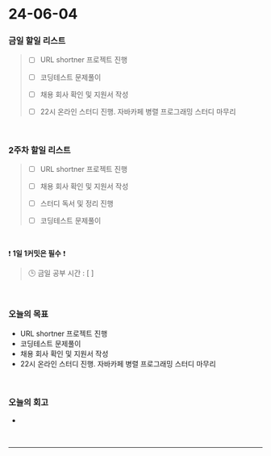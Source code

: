 # 24-06-04
### 금일 할일 리스트
> - [ ]  URL shortner 프로젝트 진행
>
> - [ ]  코딩테스트 문제풀이
>
> - [ ]  채용 회사 확인 및 지원서 작성
>
> - [ ]  22시 온라인 스터디 진행. 자바카페 병렬 프로그래밍 스터디 마무리

<br/>

### 2주차 할일 리스트  
> - [ ]  URL shortner 프로젝트 진행
>
> - [ ]  채용 회사 확인 및 지원서 작성
>
> - [ ]  스터디 독서 및 정리 진행
>
> - [ ]  코딩테스트 문제풀이

<br/>

❗ **1일 1커밋은 필수** ❗
> 🕒 금일 공부 시간 : [  ]

<br/>

### 오늘의 목표
- URL shortner 프로젝트 진행
- 코딩테스트 문제풀이
- 채용 회사 확인 및 지원서 작성
- 22시 온라인 스터디 진행. 자바카페 병렬 프로그래밍 스터디 마무리


<br>

### 오늘의 회고
- 


<br/>

------------  
